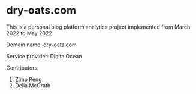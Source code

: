 # dry-oats.com

This is a personal blog platform analytics project implemented from March 2022 to May 2022

Domain name: dry-oats.com

Service provider: DigitalOcean

Contributors:
1. Zimo Peng
2. Delia McGrath
